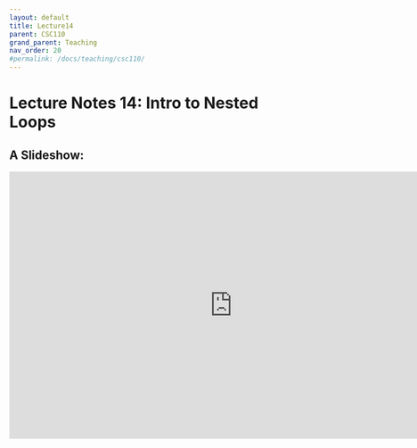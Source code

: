 ```yaml
---
layout: default
title: Lecture14
parent: CSC110
grand_parent: Teaching
nav_order: 20
#permalink: /docs/teaching/csc110/
---  
```

  

Lecture Notes 14: Intro to Nested Loops
===========================================



A Slideshow:
---------------

<iframe src="https://docs.google.com/presentation/d/e/2PACX-1vSlxCDgYb3i-7cZxyPcSsrDFPQqVJjs7GRXrqwgzspWlheOuqsCAEfzPHAeKd8FPtyE1aa6Jz_3Dc49/embed?start=false&loop=false&delayms=60000" frameborder="0" width="800" height="479" allowfullscreen="true" mozallowfullscreen="true" webkitallowfullscreen="true"></iframe>
